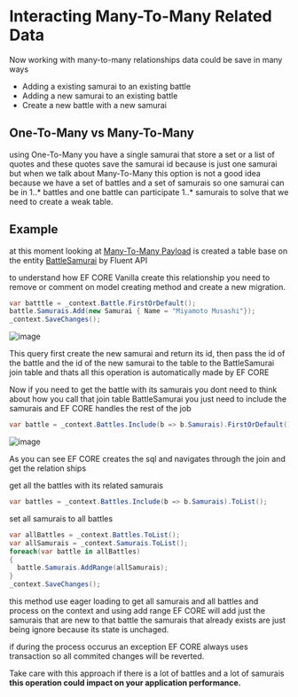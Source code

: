 # Interacting Many-To-Many Related Data

Now working with many-to-many relationships data could be save in many ways

* Adding a existing samurai to an existing battle
* Adding a new samurai to an existing battle
* Create a new battle with a new samurai

## One-To-Many vs Many-To-Many

using One-To-Many you have a single samurai that store a set or a list of quotes and these quotes save the samurai id because is just one samurai but when we talk about Many-To-Many this option is not a good idea because we have a set of battles and a set of samurais so one samurai can be in 1..* battles and one battle can participate 1..* samurais to solve that we need to create a weak table.

## Example

at this moment looking at [Many-To-Many Payload](https://github.com/egonzalezt/EFCORE5-Learning/blob/b47b6675edf80e2d94e4a3100738eefff7ee2782/DbRelationships/ManyToManyPayload.md) is created a table base on the entity [BattleSamurai](https://github.com/egonzalezt/EFCORE5-Learning/blob/b47b6675edf80e2d94e4a3100738eefff7ee2782/Application/EfcoreApp.Domain/EfcoreApp.Infrastructure/EntityFramework/EfcoreContext.cs#L26) by Fluent API 

to understand how EF CORE Vanilla create this relationship you need to remove or comment on model creating method and create a new migration.

```csharp
var batttle = _context.Battle.FirstOrDefault();
battle.Samurais.Add(new Samurai { Name = "Miyamoto Musashi"});
_context.SaveChanges();
```

![image](https://user-images.githubusercontent.com/53051438/198308673-2507cbfc-909b-4fe0-8330-a9a91a1d8de1.png)

This query first create the new samurai and return its id, then pass the id of the battle and the id of the new samurai to the table to the BattleSamurai join table and thats all this operation is automatically made by EF CORE

Now if you need to get the battle with its samurais you dont need to think about how you call that join table BattleSamurai you just need to include the samurais and EF CORE handles the rest of the job

```csharp
var battle = _context.Battles.Include(b => b.Samurais).FirstOrDefault();
```

![image](https://user-images.githubusercontent.com/53051438/198311620-f89d64c5-2194-43e2-8bf5-d1035460a3c7.png)

As you can see EF CORE creates the sql and navigates through the join and get the relation ships

get all the battles with its related samurais

```csharp
var battles = _context.Battles.Include(b => b.Samurais).ToList();
```

set all samurais to all battles

```csharp
var allBattles = _context.Battles.ToList();
var allSamurais = _context.Samurais.ToList();
foreach(var battle in allBattles)
{
  battle.Samurais.AddRange(allSamurais);
}
_context.SaveChanges();
```

this method use eager loading to get all samurais and all battles and process on the context and using add range EF CORE will add just the samurais that are new to that battle the samurais that already exists are just being ignore because its state is unchaged.

if during the process occurus an exception EF CORE always uses transaction so all commited changes will be reverted.

Take care with this approach if there is a lot of battles and a lot of samurais **this operation could impact on your application performance.**
